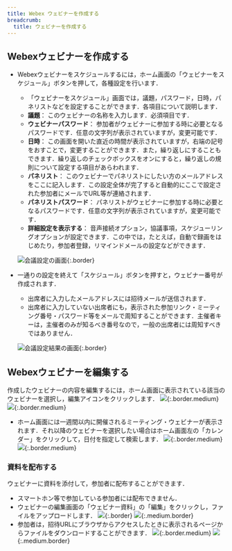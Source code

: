 ```yaml
---
title: Webex ウェビナーを作成する
breadcrumb:
  title: ウェビナーを作成する
---
```


## Webexウェビナーを作成する

* Webexウェビナーをスケジュールするには，ホーム画面の「ウェビナーをスケジュール」ボタンを押して，各種設定を行います．
	* 「ウェビナーをスケジュール」画面では，議題，パスワード，日時，パネリストなどを設定することができます．各項目について説明します．
	* **議題**： このウェビナーの名称を入力します．必須項目です．
	* **ウェビナーパスワード**： 参加者がウェビナーに参加する時に必要となるパスワードです．任意の文字列が表示されていますが，変更可能です．
	* **日時**： この画面を開いた直近の時間が表示されていますが，右端の記号をおすことで，変更することができます．また，繰り返しにすることもできます．繰り返しのチェックボックスをオンにすると，繰り返しの規則について設定する項目があらわれます．
	* **パネリスト**： このウェビナーでパネリストにしたい方のメールアドレスをここに記入します．この設定全体が完了すると自動的にここで設定された参加者にメールでURL等が連絡されます．
	* **パネリストパスワード**： パネリストがウェビナーに参加する時に必要となるパスワードです．任意の文字列が表示されていますが，変更可能です．
	* **詳細設定を表示する**： 音声接続オプション，協議事項，スケジューリングオプションが設定できます．この中では，たとえば，自動で録画をはじめたり，参加者登録，リマインドメールの設定などができます．

	![会議設定の画面](img/webex_events_setting.png){:.border}

* 一通りの設定を終えて「スケジュール」ボタンを押すと，ウェビナー番号が作成されます．
	* 出席者に入力したメールアドレスには招待メールが送信されます．
	* 出席者に入力していない出席者にも，表示された参加リンク・ミーティング番号・パスワード等をメールで周知することができます．主催者キーは，主催者のみが知るべき番号なので，一般の出席者には周知すべきではありません．

	![会議設定結果の画面](img/webex_events_description.png){:.border}


## Webexウェビナーを編集する

作成したウェビナーの内容を編集するには，ホーム画面に表示されている該当のウェビナーを選択し，編集アイコンをクリックします．
![](img/webex_home_list_webinar.jpg){:.border.medium}
![](img/webex_edit_webinar.jpg){:.border.medium}
* ホーム画面には一週間以内に開催されるミーティング・ウェビナーが表示されます．それ以降のウェビナーを選択したい場合はホーム画面左の「カレンダー」をクリックして，日付を指定して検索します．
![](img/webex_home_calendar.jpg){:.border.medium}
![](img/webex_calendar.jpg){:.border.medium}

### 資料を配布する

ウェビナーに資料を添付して，参加者に配布することができます．
* スマートホン等で参加している参加者には配布できません．
* ウェビナーの編集画面の「ウェビナー資料」の「編集」をクリックし，ファイルをアップロードします．
![](img/webex_webinar_material_host1.png){:.border}
![](img/webex_webinar_material_host2.jpg){:.medium.border}
* 参加者は，招待URLにブラウザからアクセスしたときに表示されるページからファイルをダウンロードすることができます．
![](img/webex_webinar_material_attendee1.jpg){:.border.medium}
![](img/webex_webinar_material_attendee2.jpg){:.medium.border}

<!--
### メールの文面をカスタマイズする

Webexには，テンプレートの種別（ウェビナーへの招待，リマインダー等）ごとに3種類のテンプレートを保存しておくことができます．ウェビナーごとにこの3種類からテンプレートを選び，さらにそのウェビナー用に編集することができます．

#### アカウントのテンプレートを編集する

#### テンプレートを選択する

#### ウェビナー用に編集する
-->
